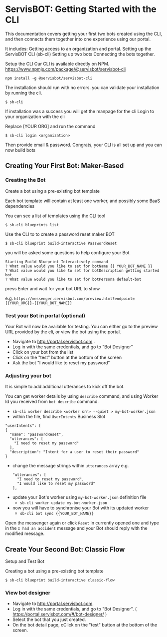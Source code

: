 # ServisBOT: Getting Started with the CLI
This documentation covers getting your first two bots created using the CLI, and then connects them together into one experience using our portal.

It includes:
Getting access to an organization and portal.
Setting up the ServisBOT CLI (sb-cli)
Setting up two bots
Connecting the bots together.


Setup the CLI
Our CLI is available directly on NPM. https://www.npmjs.com/package/@servisbot/servisbot-cli
```
npm install -g @servisbot/servisbot-cli
```

The installation should run with no errors.
you can validate your installation by running the cli.

```
$ sb-cli
```

If installation was a success you will get the manpage for the cli
Login to your organization with the cli

Replace [YOUR ORG] and run the command

```
$ sb-cli login <organization>
```

Then provide email & password. Congrats, your CLI is all set up and you can now build bots

## Creating Your First Bot: Maker-Based

### Creating the Bot
Create a bot using a pre-existing bot template

Each bot template will contain at least one worker, and possibly some BaaS dependencies

You can see a list of templates using the CLI tool

```
$ sb-cli blueprints list
```

Use the CLI to to create a password reset maker BOT

```
$ sb-cli blueprint build-interactive PasswordReset
```
you will be asked some questions to help configure your Bot
```
Starting Build Blueprint Interactively command
? What value would you like to set for botName {{ YOUR_BOT_NAME }}
? What value would you like to set for botDescription getting started bot
? What value would you like to set for botPersona default-bot
```
press Enter and wait for your bot URL to show

e.g. `https://messenger.servisbot.com/preview.html?endpoint={{YOUR_ORG}}-{{YOUR_BOT_NAME}}`


### Test your Bot in portal (optional)
Your Bot will now be available for testing. You can either go to the preview URL provided by the cli, or view the bot using the portal.

* Navigate to http://portal.servisbot.com .
* Log in with the same credentials, and go to "Bot Designer"
* Click on your bot from the list
* Click on the "test" button at the bottom of the screen
* Ask the bot "I would like to reset my password"

### Adjusting your bot
It is simple to add additional utterances to kick off the bot.

You can get worker details by using `describe` command, and using Worker Id you received from `bot describe` command.
  - `sb-cli worker describe <worker srn> --quiet > my-bot-worker.json`
  - within the file, find `UserIntents` Business Slot
```
"userIntents": [
{
  "name": "passwordReset",
  "utterances": [
    "I need to reset my password"
  ],
  "description": "Intent for a user to reset their password"
}
```
- change the message strings within  `utterances` array e.g.
  ```
  "utterances": [
    "I need to reset my password",
    "I would like to reset my password"
  ],
  ```
- update your Bot's worker using `my-bot-worker.json` definition file
  - `sb-cli worker update my-bot-worker.json`
- now you will have to synchronise your Bot with its updated worker
  - `sb-cli bot sync {{YOUR_BOT_NAME}}`

Open the messenger again or click `Reset` in currently opened one and type in the `I had an accident` message and your Bot should reply with the modified message.


## Create Your Second Bot: Classic Flow
Setup and Test Bot

Creating a bot using a pre-existing bot template

```
$ sb-cli blueprint build-interactive classic-flow
```
### View bot designer
* Navigate to http://portal.servisbot.com.
* Log in with the same credentials, and go to "Bot Designer". ( https://portal.servisbot.com/#/bot-designer/ )
* Select the bot that you just created.
* On the bot detail page, cClick on the "test" button at the bottom of the screen.
